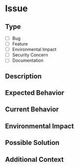 # Issue

## Type
- [ ] Bug
- [ ] Feature
- [ ] Environmental Impact
- [ ] Security Concern
- [ ] Documentation

## Description
<!-- Describe the issue -->

## Expected Behavior
<!-- What should happen -->

## Current Behavior
<!-- What happens instead -->

## Environmental Impact
<!-- Describe any environmental considerations -->

## Possible Solution
<!-- Optional: Suggest a fix -->

## Additional Context
<!-- Add any other context -->
